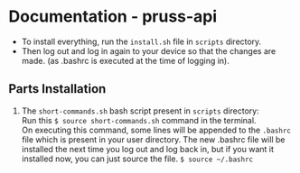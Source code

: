 # Documentation - pruss-api

- To install everything, run the `install.sh` file in `scripts` directory. 
- Then log out and log in again to your device so that the changes are made. (as .bashrc is executed at the time of logging in).

## Parts Installation 

1. The `short-commands.sh` bash script present in `scripts` directory: <br> Run this `$ source short-commands.sh` command in the terminal.<br> On executing this command, some lines will be appended to the `.bashrc` file which is present in your user directory. The new .bashrc file will be installed the next time you log out and log back in, but if you want it installed now, you can just source the file. `$ source ~/.bashrc`
